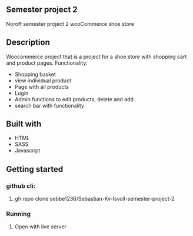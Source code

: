 ## Semester project 2

Noroff semester project 2 wooCommerce shoe store

## Description

Woocommerce project that is a project for a shoe store with shopping cart and product pages.
Functionality: 

- Shopping basket
- view individual product
- Page with all products
- Login
- Admin functions to edit products, delete and add
- search bar with functionality


## Built with
- HTML
- SASS
- Javascript

## Getting started 
### github cli: 
  1. gh repo clone sebbe1236/Sebastian-Kv-lsvoll-semester-project-2
### Running
 1. Open with live server
